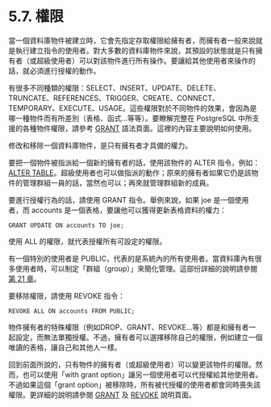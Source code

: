 # 5.7. 權限

當一個資料庫物件被建立時，它會先指定存取權限給擁有者，而擁有者一般來說就是執行建立指令的使用者。對大多數的資料庫物件來說，其預設的狀態就是只有擁有者（或超級使用者）可以對該物件進行所有操作。要讓給其他使用者來操作的話，就必須進行授權的動作。

有很多不同種類的權限：SELECT、INSERT、UPDATE、DELETE、TRUNCATE、REFERENCES、TRIGGER、CREATE、CONNECT、TEMPORARY、EXECUTE、USAGE。這些權限對於不同物件的效果，會因為是哪一種物件而有所差別（表格、函式...等等）。要瞭解完整在 PostgreSQL 中所支援的各種物件權限，請參考 [GRANT](https://github.com/pgsql-tw/documents/tree/a096b206440e1ac8cdee57e1ae7a74730f0ee146/vi-reference/i-sql-commands/grant.md) 語法頁面。這裡的內容主要說明如何使用。

修改和移除一個資料庫物件，是只有擁有者才具備的權力。

要把一個物件被指派給一個新的擁有者的話，使用該物件的 ALTER 指令，例如：[ALTER TABLE](https://github.com/pgsql-tw/documents/tree/a096b206440e1ac8cdee57e1ae7a74730f0ee146/vi-reference/i-sql-commands/alter-table.md)。超級使用者也可以做指派的動作；原來的擁有者如果它仍是該物件的管理群組一員的話，當然也可以；再來就管理群組新的成員。

要進行授權行為的話，請使用 GRANT 指令。舉例來說，如果 joe 是一個使用者，而 accounts 是一個表格，要讓他可以獲得更新表格資料的權力：

```
GRANT UPDATE ON accounts TO joe;
```

使用 ALL 的權限，就代表授權所有可設定的權限。

有一個特別的使用者是 PUBLIC，代表的是系統內的所有使用者。當資料庫內有很多使用者時，可以制定「群組（group）」來簡化管理。這部份詳細的說明請參閱[第 21 章](https://github.com/pgsql-tw/documents/tree/a096b206440e1ac8cdee57e1ae7a74730f0ee146/iii-server-administration/database-roles.md)。

要移除權限，請使用 REVOKE 指令：

```
REVOKE ALL ON accounts FROM PUBLIC;
```

物件擁有者的特殊權限（例如DROP、GRANT、REVOKE...等）都是和擁有者一起設定，而無法單獨授權。不過，擁有者可以選擇移除自己的權限，例如建立一個唯讀的表格，讓自己和其他人一樣。

回到前面所說的，只有物件的擁有者（或超級使用者）可以變更該物件的權限。然而，也可以使用「with grant option」讓另一個使用者可以代授權給其他使用者。不過如果這個「grant option」被移除時，所有被代授權的使用者都會同時喪失該權限。更詳細的說明請參閱 [GRANT](https://github.com/pgsql-tw/documents/tree/a096b206440e1ac8cdee57e1ae7a74730f0ee146/vi-reference/i-sql-commands/grant.md) 及 [REVOKE](https://github.com/pgsql-tw/documents/tree/a096b206440e1ac8cdee57e1ae7a74730f0ee146/vi-reference/i-sql-commands/revoke.md) 說明頁面。
